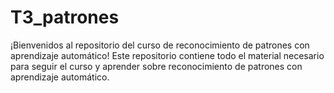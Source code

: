 # T3_patrones
¡Bienvenidos al repositorio del curso de reconocimiento de patrones con aprendizaje automático!  Este repositorio contiene todo el material necesario para seguir el curso y aprender sobre reconocimiento de patrones con aprendizaje automático. 
